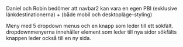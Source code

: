 Daniel och Robin bedömer att navbar2 kan vara en egen PBI (exklusive länkdestinationerna) + (både mobil och desktopläge-styling)

Meny med 5 dropdown menus och en knapp som leder till ett sökfält.
dropdownmenyerna innehåller <a> element som leder till nya sidor
sökfälts knappen leder också till en ny sida.